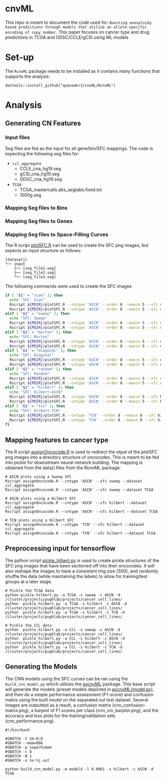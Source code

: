 # cnvML
This repo is meant to document the code used for: `Boosting aneuploidy based predictions through models that utilize an allele-specific encoding of copy number`. This paper focuses on cancer type and drug predictions in TCGA and GDSC/CCLE/gCSI using ML models

# Set-up
The `RcnvML` package needs to be installed as it contains many functions that supports the analysis:
```
devtools::install_github("quevedor2/cnvML/RcnvML")
```

# Analysis
## Generating CN Features
### Input files
Seg files are fed as the input for all gene/bin/SFC mappings. The code is expecting the following seg files for:
* `ccl_aggregate`
  * CCLE_cna_hg19.seg
  * gCSI_cna_hg19.seg
  * GDSC_cna_hg19.seg
* `TCGA`
  * TCGA_mastercalls.abs_segtabs.fixed.txt
  * 1000g.seg
  
### Mapping Seg files to Bins

### Mapping Seg files to Genes

### Mapping Seg files to Space-Filling Curves
The R script [plotSFC.R](https://github.com/quevedor2/cnvML/blob/master/R/plotSFC.R) can be used to create the SFC png images, but expects an input structure as follows:
```
[dataset]/
└── input
    ├── [seg_file1.seg]
    ├── [seg_file2.seg]
    └── [seg_file3.seg]
```

The following commands were used to create the SFC images
```sh
if [ "$1" = "scan" ]; then
  echo "SFC: Scan"
  Rscript ${PDIR}/plotSFC.R --cntype 'ASCN' --order 8 --maxcn 5 --sfc scan --dataset ccl_aggregate
  Rscript ${PDIR}/plotSFC.R --cntype 'ASCN' --order 8 --maxcn 5 --sfc scan --dataset TCGA
elif [ "$1" = "sweep" ]; then
  echo "SFC: Sweep"
  Rscript ${PDIR}/plotSFC.R --cntype 'ASCN' --order 8 --maxcn 5 --sfc sweep --dataset ccl_aggregate
  Rscript ${PDIR}/plotSFC.R --cntype 'ASCN' --order 8 --maxcn 5 --sfc sweep --dataset TCGA
elif [ "$1" = "morton" ]; then
  echo "SFC: Morton"
  Rscript ${PDIR}/plotSFC.R --cntype 'ASCN' --order 8 --maxcn 5 --sfc morton --dataset ccl_aggregate
  Rscript ${PDIR}/plotSFC.R --cntype 'ASCN' --order 8 --maxcn 5 --sfc morton --dataset TCGA
elif [ "$1" = "diagonal" ]; then
  echo "SFC: Diagonal"
  Rscript ${PDIR}/plotSFC.R --cntype 'ASCN' --order 8 --maxcn 5 --sfc diagonal --dataset ccl_aggregate
  Rscript ${PDIR}/plotSFC.R --cntype 'ASCN' --order 8 --maxcn 5 --sfc diagonal --dataset TCGA
elif [ "$1" = "random" ]; then
  echo "SFC: Random"
  Rscript ${PDIR}/plotSFC.R --cntype 'ASCN' --order 8 --maxcn 5 --sfc random --dataset ccl_aggregate
  Rscript ${PDIR}/plotSFC.R --cntype 'ASCN' --order 8 --maxcn 5 --sfc random --dataset TCGA
elif [ "$1" = "hilbert" ]; then
  echo "SFC: Hilbert-ASCN"
  Rscript ${PDIR}/plotSFC.R --cntype 'ASCN' --order 8 --maxcn 5 --sfc hilbert --dataset ccl_aggregate
  Rscript ${PDIR}/plotSFC.R --cntype 'ASCN' --order 8 --maxcn 5 --sfc hilbert --dataset TCGA
elif [ "$1" = "tcn" ]; then
  echo "SFC: Hilbert-TCN"
  Rscript ${PDIR}/plotSFC.R --cntype 'TCN' --order 8 --maxcn 8 --sfc hilbert --dataset ccl_aggregate
  Rscript ${PDIR}/plotSFC.R --cntype 'TCN' --order 8 --maxcn 8 --sfc hilbert --dataset TCGA
fi
```

## Mapping features to cancer type
The R script [assignOncocode.R](https://github.com/quevedor2/cnvML/blob/master/R/assignOncocode.R) is used to redirect the otput of the plotSFC png images into a directory structure of oncocodes. This is meant to be fed into pickle for downstream neural network building. The mapping is obtained from the data() files from the RcnvML package:
```
# ASCN plots using a Sweep SFC
Rscript assignOncocode.R --cntype 'ASCN' --sfc sweep --dataset ccl_aggregate
Rscript assignOncocode.R --cntype 'ASCN' --sfc sweep --dataset TCGA

# ASCN plots using a Hilbert SFC
Rscript assignOncocode.R --cntype 'ASCN' --sfc hilbert --dataset ccl_aggregate
Rscript assignOncocode.R --cntype 'ASCN' --sfc hilbert --dataset TCGA

# TCN plots using a Hilbert SFC
Rscript assignOncocode.R --cntype 'TCN' --sfc hilbert --dataset ccl_aggregate
Rscript assignOncocode.R --cntype 'TCN' --sfc hilbert --dataset TCGA
```

## Preprocessing input for tensorflow
The python script [pickle_hilbert.py](https://github.com/quevedor2/cnvML/blob/master/common/pickle_hilbert.py) is used to create pickle structures of the SFC png images that have been sectioned off into their oncocodes. It will also reshape the images to have a consistent img size (300), and randomly shuffle the data (while maintaining the labels) to allow for training/test groups at a later stage.
```
# Pickle the TCGA data
python pickle_hilbert.py -a TCGA -s sweep -c ASCN -d /cluster/projects/pughlab/projects/cancer_cell_lines/
python	pickle_hilbert.py -a TCGA -s hilbert -c ASCN -d /cluster/projects/pughlab/projects/cancer_cell_lines/
python	pickle_hilbert.py -a TCGA -s hilbert -c TCN -d /cluster/projects/pughlab/projects/cancer_cell_lines/

# Pickle the CCL data
python	pickle_hilbert.py -a CCL -s sweep -c ASCN -d /cluster/projects/pughlab/projects/cancer_cell_lines/
python	pickle_hilbert.py -a CCL -s hilbert -c ASCN -d /cluster/projects/pughlab/projects/cancer_cell_lines/
python	pickle_hilbert.py -a CCL -s hilbert -c TCN -d /cluster/projects/pughlab/projects/cancer_cell_lines/
```

## Generating the Models
The CNN models using the SFC curves can be ran using the `build_cnn_model.py` which utilizes the [pycnvML](https://github.com/quevedor2/cnvML/blob/master/common/pycnvML) package. This base script will generate the models (preset models depicted in [pycnvML/model.py](https://github.com/quevedor2/cnvML/blob/master/common/pycnvML/model.py)), and then do a simple performance assessment (F1-score) and confusion matrix using the built model on the separated out test dataset. Several images are outputted as a result, a confusion matrix (cnn_confusion-matrix.png), a barplot of F1 scores per class (cnn_cm_barplot.png), and the accuracy and loss plots for the training/validation sets (cnn_performance.png).
```
#!/bin/bash

#SBATCH -t 24:0:0 
#SBATCH --mem=80G 
#SBATCH -p superhimem
#SBATCH -c 8
#SBATCH -N 1 
#SBATCH -o %x-%j.out 

python build_cnn_model.py -m model4 -l 0.0001 -s hilbert -c ASCN -d TCGA
```
